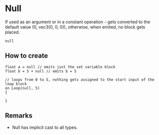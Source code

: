 
# Null

If used as an argument or in a constant operation - gets converted to the default value (0, vec3(0, 0, 0)), otherwise, when emited, no block gets placed.

```
null
```

## How to create

``` fcs
float a = null // emits just the set variable block
float b = 5 + null // emits b = 5

// loops from 0 to 5, nothing gets assigned to the start input of the loop block
on Loop(null, 5)
{

}
```

## Remarks

 - Null has implicit cast to all types.


